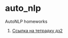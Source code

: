 # auto_nlp
AutoNLP homeworks
1. [Ссылка на тетрадку дз2](https://github.com/Ne-minus/auto_nlp/blob/main/hw_2/hw_2.ipynb)
